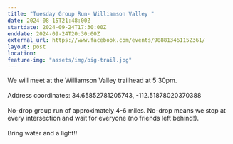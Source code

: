```yaml
---
title: "Tuesday Group Run- Williamson Valley "
date: 2024-08-15T21:48:00Z
startdate: 2024-09-24T17:30:00Z
enddate: 2024-09-24T20:30:00Z
external_url: https://www.facebook.com/events/908813461152361/
layout: post
location: 
feature-img: "assets/img/big-trail.jpg"
---
```


We will meet at the Williamson Valley trailhead at 5&#58;30pm. <br>
  <br>
  Address coordinates&#58;  34.65852781205743, -112.51878020370388<br>
  <br>
  No-drop group run of approximately 4-6 miles. No-drop means we stop at every intersection and wait for everyone (no friends left behind!). <br>
  <br>
  Bring water and a light!!<br>
  <br>
  <br>
  
